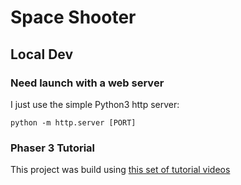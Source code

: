 # Space Shooter

## Local Dev

### Need launch with a web server
I just use the simple Python3 http server:
```
python -m http.server [PORT]
```

### Phaser 3 Tutorial
This project was build using [this set of tutorial videos](https://www.youtube.com/playlist?list=PLDyH9Tk5ZdFzEu_izyqgPFtHJJXkc79no)